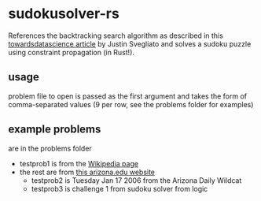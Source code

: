 # sudokusolver-rs

References the backtracking search algorithm as described in this [towardsdatascience article](https://towardsdatascience.com/solving-sudoku-with-ai-d6008993c7de) by Justin Svegliato and solves a sudoku puzzle using constraint propagation (in Rust!).

## usage
problem file to open is passed as the first argument and takes the form of comma-separated values (9 per row, see the problems folder for examples)

## example problems
are in the problems folder
- testprob1 is from the [Wikipedia page](https://en.wikipedia.org/wiki/Sudoku)
- the rest are from [this arizona.edu website](https://sandiway.arizona.edu/sudoku/examples.html)
    - testprob2 is Tuesday Jan 17 2006 from the Arizona Daily Wildcat
    - testprob3 is challenge 1 from sudoku solver from logic
